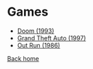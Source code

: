 # Games

- [Doom (1993)](/games/doom_\(1993\))
- [Grand Theft Auto (1997)](/games/grand_theft_auto_\(1997\))
- [Out Run (1986)](/games/out_run_\(1986\))

[Back home](/)
